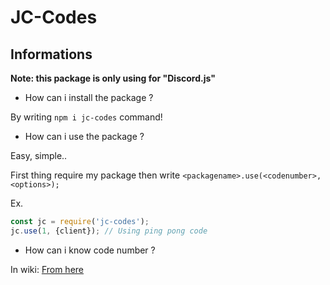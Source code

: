# JC-Codes

## Informations

**Note: this package is only using for "Discord.js"**

- How can i install the package ?

By writing ``npm i jc-codes`` command!

- How can i use the package ?


Easy, simple..

First thing require my package then write ``<packagename>.use(<codenumber>,<options>);``

Ex. 
```js
const jc = require('jc-codes');
jc.use(1, {client}); // Using ping pong code
```


- How can i know code number ?

In wiki: [From here](https://github.com/JustCarry/JC-Codes/wiki)


